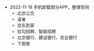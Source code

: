 



- 2022-11-18 手机卸载部分APP，整理空间
  - 北京公交
  - 语雀
  - 京东到家
  - 拉勾招聘、智联招聘
  - 北京银行、建设银行、农业银行
  - 下厨房









